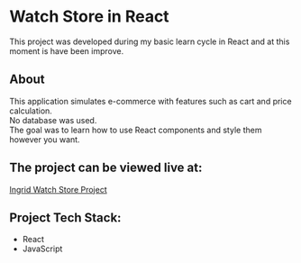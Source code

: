 # Watch Store in React

This project was developed during my basic learn cycle in React and at this moment is have been improve.

## About

This application simulates e-commerce with features such as cart and price calculation.    
No database was used.    
The goal was to learn how to use React components and style them however you want.

## The project can be viewed live at:

[Ingrid Watch Store Project](https://react-store-ingridmpg.netlify.app/)

## Project Tech Stack:

* React
* JavaScript

